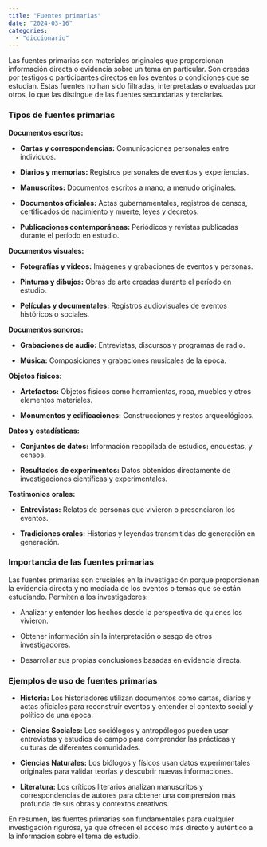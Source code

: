 ```yaml
---
title: "Fuentes primarias"
date: "2024-03-16"
categories: 
  - "diccionario"
---
```


Las fuentes primarias son materiales originales que proporcionan información directa o evidencia sobre un tema en particular. Son creadas por testigos o participantes directos en los eventos o condiciones que se estudian. Estas fuentes no han sido filtradas, interpretadas o evaluadas por otros, lo que las distingue de las fuentes secundarias y terciarias.

### Tipos de fuentes primarias

**Documentos escritos:**

- **Cartas y correspondencias:** Comunicaciones personales entre individuos.

- **Diarios y memorias:** Registros personales de eventos y experiencias.

- **Manuscritos:** Documentos escritos a mano, a menudo originales.

- **Documentos oficiales:** Actas gubernamentales, registros de censos, certificados de nacimiento y muerte, leyes y decretos.

- **Publicaciones contemporáneas:** Periódicos y revistas publicadas durante el período en estudio.

**Documentos visuales:**

- **Fotografías y videos:** Imágenes y grabaciones de eventos y personas.

- **Pinturas y dibujos:** Obras de arte creadas durante el período en estudio.

- **Películas y documentales:** Registros audiovisuales de eventos históricos o sociales.

**Documentos sonoros:**

- **Grabaciones de audio:** Entrevistas, discursos y programas de radio.

- **Música:** Composiciones y grabaciones musicales de la época.

**Objetos físicos:**

- **Artefactos:** Objetos físicos como herramientas, ropa, muebles y otros elementos materiales.

- **Monumentos y edificaciones:** Construcciones y restos arqueológicos.

**Datos y estadísticas:**

- **Conjuntos de datos:** Información recopilada de estudios, encuestas, y censos.

- **Resultados de experimentos:** Datos obtenidos directamente de investigaciones científicas y experimentales.

**Testimonios orales:**

- **Entrevistas:** Relatos de personas que vivieron o presenciaron los eventos.

- **Tradiciones orales:** Historias y leyendas transmitidas de generación en generación.

### Importancia de las fuentes primarias

Las fuentes primarias son cruciales en la investigación porque proporcionan la evidencia directa y no mediada de los eventos o temas que se están estudiando. Permiten a los investigadores:

- Analizar y entender los hechos desde la perspectiva de quienes los vivieron.

- Obtener información sin la interpretación o sesgo de otros investigadores.

- Desarrollar sus propias conclusiones basadas en evidencia directa.

### Ejemplos de uso de fuentes primarias

- **Historia:** Los historiadores utilizan documentos como cartas, diarios y actas oficiales para reconstruir eventos y entender el contexto social y político de una época.

- **Ciencias Sociales:** Los sociólogos y antropólogos pueden usar entrevistas y estudios de campo para comprender las prácticas y culturas de diferentes comunidades.

- **Ciencias Naturales:** Los biólogos y físicos usan datos experimentales originales para validar teorías y descubrir nuevas informaciones.

- **Literatura:** Los críticos literarios analizan manuscritos y correspondencias de autores para obtener una comprensión más profunda de sus obras y contextos creativos.

En resumen, las fuentes primarias son fundamentales para cualquier investigación rigurosa, ya que ofrecen el acceso más directo y auténtico a la información sobre el tema de estudio.
